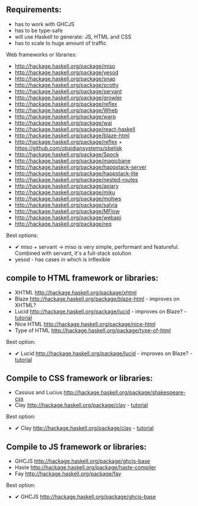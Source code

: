 ## Requirements:

* has to work with GHCJS
* has to be type-safe
* will use Haskell to generate: JS, HTML and CSS
* has to scale to huge amount of traffic

Web frameworks or libraries:

* http://hackage.haskell.org/package/miso
* http://hackage.haskell.org/package/yesod
* http://hackage.haskell.org/package/snap
* http://hackage.haskell.org/package/scotty
* http://hackage.haskell.org/package/servant
* http://hackage.haskell.org/package/growler
* http://hackage.haskell.org/package/reflex
* http://hackage.haskell.org/package/Wheb
* http://hackage.haskell.org/package/warp
* http://hackage.haskell.org/package/wai
* http://hackage.haskell.org/package/react-haskell
* http://hackage.haskell.org/package/blaze-html
* http://hackage.haskell.org/package/reflex + https://github.com/obsidiansystems/obelisk
* http://hackage.haskell.org/package/Spock
* http://hackage.haskell.org/package/magicbane
* http://hackage.haskell.org/package/happstack-server
* http://hackage.haskell.org/package/happstack-lite
* http://hackage.haskell.org/package/nested-routes
* http://hackage.haskell.org/package/apiary
* http://hackage.haskell.org/package/miku
* http://hackage.haskell.org/package/mohws
* http://hackage.haskell.org/package/salvia
* http://hackage.haskell.org/package/MFlow
* http://hackage.haskell.org/package/webapi
* http://hackage.haskell.org/package/req


Best options:

* ✔ miso + servant -> miso is very simple, performant and featureful. Combined with servant, it's a full-stack solution
* yesod - has cases in which is inflexible

## compile to HTML framework or libraries:

* XHTML http://hackage.haskell.org/package/xhtml
* Blaze http://hackage.haskell.org/package/blaze-html - improves on XHTML?
* Lucid http://hackage.haskell.org/package/lucid - improves on Blaze? - [tutorial](https://chrisdone.com/posts/lucid/)
* Nice HTML http://hackage.haskell.org/package/nice-html
* Type of HTML http://hackage.haskell.org/package/type-of-html

Best option:

* ✔ Lucid http://hackage.haskell.org/package/lucid - improves on Blaze? - [tutorial](https://chrisdone.com/posts/lucid/)


## Compile to CSS framework or libraries:

* Cassius and Lucius http://hackage.haskell.org/package/shakespeare-css
* Clay http://hackage.haskell.org/package/clay - [tutorial](http://fvisser.nl/clay/)

Best option:

* ✔ Clay http://hackage.haskell.org/package/clay - [tutorial](http://fvisser.nl/clay/)

## Compile to JS framework or libraries:

* GHCJS http://hackage.haskell.org/package/ghcjs-base
* Haste http://hackage.haskell.org/package/haste-compiler
* Fay http://hackage.haskell.org/package/fay

Best option:

* ✔ GHCJS http://hackage.haskell.org/package/ghcjs-base